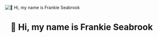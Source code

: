 ![👋 Hi, my name is Frankie Seabrook]([https://mir-s3-cdn-cf.behance.net/project_modules/max_1200/79731568097599.5b50bca477735.jpg](https://www.behance.net/gallery/151116391/Bored-Ape-Yacht-Club-concept-art?tracking_source=search_projects|bayc&l=32))

<div id="toc">
  <ul align="center" style="list-style: none">
    <summary>
      <h1>
        👋 Hi, my name is Frankie Seabrook
      </h1>
    </summary>
  </ul>
</div>
